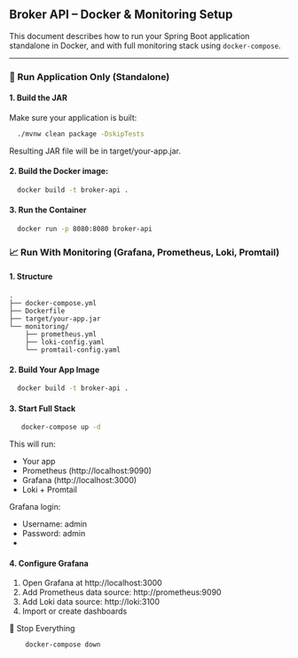 ## Broker API – Docker & Monitoring Setup

This document describes how to run your Spring Boot application standalone in Docker, and with full monitoring stack using `docker-compose`.

---

### 🐳 Run Application Only (Standalone)

#### 1. Build the JAR

Make sure your application is built:

```bash
  ./mvnw clean package -DskipTests
```
Resulting JAR file will be in target/your-app.jar.

#### 2. Build the Docker image:
```bash
  docker build -t broker-api .
```
#### 3. Run the Container
```bash
  docker run -p 8080:8080 broker-api
```

### 📈 Run With Monitoring (Grafana, Prometheus, Loki, Promtail)

#### 1. Structure
```
.
├── docker-compose.yml
├── Dockerfile
├── target/your-app.jar
└── monitoring/
    ├── prometheus.yml
    ├── loki-config.yaml
    └── promtail-config.yaml
```
#### 2. Build Your App Image
```bash
  docker build -t broker-api .
```
#### 3. Start Full Stack
```bash
   docker-compose up -d
```
This will run:
- Your app
- Prometheus (http://localhost:9090)
- Grafana (http://localhost:3000)
- Loki + Promtail

Grafana login:
- Username: admin
- Password: admin
- 
#### 4. Configure Grafana
1. Open Grafana at http://localhost:3000
2. Add Prometheus data source: http://prometheus:9090
3. Add Loki data source: http://loki:3100
4. Import or create dashboards

🛑 Stop Everything
```bash
    docker-compose down
```